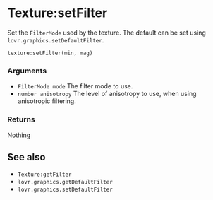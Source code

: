<!--
category: reference
-->

Texture:setFilter
===

Set the `FilterMode` used by the texture.  The default can be set using
`lovr.graphics.setDefaultFilter`.

    texture:setFilter(min, mag)

### Arguments

- `FilterMode mode` The filter mode to use.
- `number anisotropy` The level of anisotropy to use, when using anisotropic filtering.

### Returns

Nothing

See also
---

- `Texture:getFilter`
- `lovr.graphics.getDefaultFilter`
- `lovr.graphics.setDefaultFilter`
